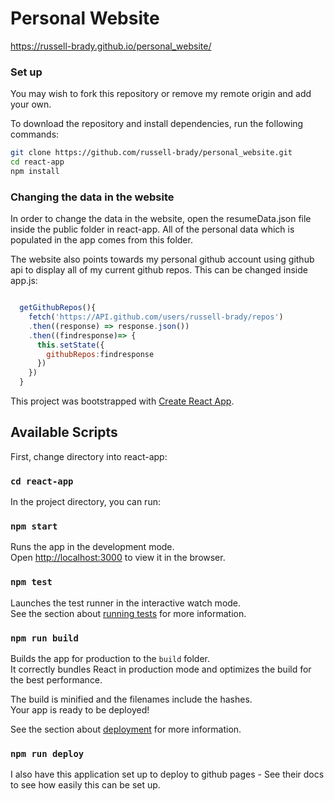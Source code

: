 # Personal Website

https://russell-brady.github.io/personal_website/

### Set up

You may wish to fork this repository or remove my remote origin and add your own. 

To download the repository and install dependencies, run the following commands:

```bash
git clone https://github.com/russell-brady/personal_website.git
cd react-app
npm install
```

### Changing the data in the website

In order to change the data in the website, open the resumeData.json file inside the public folder in react-app. All of the personal data which is populated in the app comes from this folder. 

The website also points towards my personal github account using github api to display all of my current github repos. This can be changed inside app.js:

```javascript

  getGithubRepos(){
    fetch('https://API.github.com/users/russell-brady/repos')
    .then((response) => response.json())
    .then((findresponse)=> {
      this.setState({
        githubRepos:findresponse
      })
    })
  } 

```

This project was bootstrapped with [Create React App](https://github.com/facebook/create-react-app).

## Available Scripts

First, change directory into react-app:

### `cd react-app`

In the project directory, you can run:

### `npm start`

Runs the app in the development mode.<br>
Open [http://localhost:3000](http://localhost:3000) to view it in the browser.

### `npm test`

Launches the test runner in the interactive watch mode.<br>
See the section about [running tests](https://facebook.github.io/create-react-app/docs/running-tests) for more information.

### `npm run build`

Builds the app for production to the `build` folder.<br>
It correctly bundles React in production mode and optimizes the build for the best performance.

The build is minified and the filenames include the hashes.<br>
Your app is ready to be deployed!

See the section about [deployment](https://facebook.github.io/create-react-app/docs/deployment) for more information.

### `npm run deploy`

I also have this application set up to deploy to github pages - See their docs to see how easily this can be set up. 